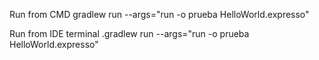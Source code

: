 Run from CMD
gradlew run --args="run -o prueba HelloWorld.expresso"

Run from IDE terminal
\.gradlew run --args="run -o prueba HelloWorld.expresso"